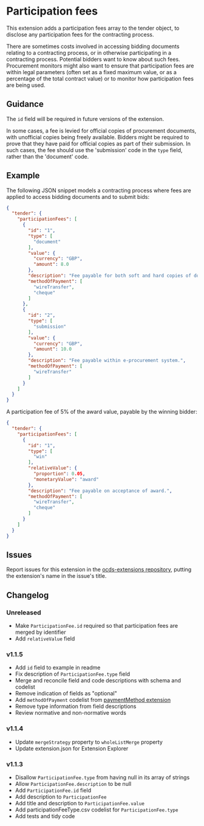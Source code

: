 # Participation fees

This extension adds a participation fees array to the tender object, to disclose any participation fees for the contracting process.

There are sometimes costs involved in accessing bidding documents relating to a contracting process, or in otherwise participating in a contracting process. Potential bidders want to know about such fees. Procurement monitors might also want to ensure that participation fees are within legal parameters (often set as a fixed maximum value, or as a percentage of the total contract value) or to monitor how participation fees are being used.

## Guidance

The `id` field will be required in future versions of the extension.

In some cases, a fee is levied for official copies of procurement documents, with unofficial copies being freely available. Bidders might be required to prove that they have paid for official copies as part of their submission. In such cases, the fee should use the 'submission' code in the `type` field, rather than the 'document' code.

## Example

The following JSON snippet models a contracting process where fees are applied to access bidding documents and to submit bids:

```json
{
  "tender": {
    "participationFees": [
      {
        "id": "1",
        "type": [
          "document"
        ],
        "value": {
          "currency": "GBP",
          "amount": 8.0
        },
        "description": "Fee payable for both soft and hard copies of documents.",
        "methodOfPayment": [
          "wireTransfer",
          "cheque"
        ]
      },
      {
        "id": "2",
        "type": [
          "submission"
        ],
        "value": {
          "currency": "GBP",
          "amount": 10.0
        },
        "description": "Fee payable within e-procurement system.",
        "methodOfPayment": [
          "wireTransfer"
        ]
      }
    ]
  }
}
```

A participation fee of 5% of the award value, payable by the winning bidder:

```json
{
  "tender": {
    "participationFees": [
      {
        "id": "1",
        "type": [
          "win"
        ],
        "relativeValue": {
          "proportion": 0.05,
          "monetaryValue": "award"
        },
        "description": "Fee payable on acceptance of award.",
        "methodOfPayment": [
          "wireTransfer",
          "cheque"
        ]
      }
    ]
  }
}
```

## Issues

Report issues for this extension in the [ocds-extensions repository](https://github.com/open-contracting/ocds-extensions/issues), putting the extension's name in the issue's title.

## Changelog

### Unreleased

* Make `ParticipationFee.id` required so that participation fees are merged by identifier
* Add `relativeValue` field

### v1.1.5

* Add `id` field to example in readme
* Fix description of `ParticipationFee.type` field
* Merge and reconcile field and code descriptions with schema and codelist
* Remove indication of fields as "optional"
* Add `methodOfPayment` codelist from [paymentMethod extension](https://github.com/INAImexico/ocds_paymentMethod_extension/blob/master/codelists/paymentMethod.csv)
* Remove type information from field descriptions
* Review normative and non-normative words

### v1.1.4

* Update `mergeStrategy` property to `wholeListMerge` property
* Update extension.json for Extension Explorer

### v1.1.3

* Disallow `ParticipationFee.type` from having null in its array of strings
* Allow `ParticipationFee.description` to be null
* Add `ParticipationFee.id` field
* Add description to `ParticipationFee`
* Add title and description to `ParticipationFee.value`
* Add participationFeeType.csv codelist for `ParticipationFee.type`
* Add tests and tidy code
